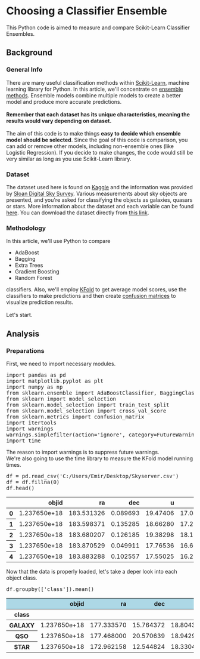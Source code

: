 <h1>Choosing a Classifier Ensemble</h1>
This Python code is aimed to measure and compare Scikit-Learn Classifier Ensembles.
<h2>Background</h2>
<h3>General Info</h3>
There are many useful classification methods within <a href=https://scikit-learn.org/stable/>Scikit-Learn</a>, machine learning library for Python. In this article, we'll concentrate on <a href=https://scikit-learn.org/stable/modules/classes.html#module-sklearn.ensemble>ensemble methods</a>. Ensemble models combine multiple models to create a better model and produce more accurate predictions.<br><br>
<b>Remember that each dataset has its unique characteristics, meaning the results would vary depending on dataset.</b><br><br>
The aim of this code is to make things <b>easy to decide which ensemble model should be selected</b>. Since the goal of this code is comparison, you can add or remove other models, including non-ensemble ones (like Logistic Regression). If you decide to make changes, the code would still be very similar as long as you use Scikit-Learn library.
<h3>Dataset</h3>
The dataset used here is found on <a href=https://www.kaggle.com/>Kaggle</a> and the information was provided by <a href=https://www.sdss.org/>Sloan Digital Sky Survey</a>. Various measurements about sky objects are presented, and you're asked for classifying the objects as galaxies, quasars or stars. More information about the dataset and each variable can be found <a href=https://www.kaggle.com/lucidlenn/sloan-digital-sky-survey>here</a>. You can download the dataset directly from <a href=https://www.kaggle.com/lucidlenn/sloan-digital-sky-survey/downloads/sloan-digital-sky-survey.zip/2>this link</a>.
<h3>Methodology</h3>
In this article, we'll use Python to compare
<ul>
  <li>AdaBoost</li>
  <li>Bagging</li>
  <li>Extra Trees</li>
  <li>Gradient Boosting</li>
  <li>Random Forest</li>
 </ul>
classifiers. Also, we'll employ <a href=https://scikit-learn.org/stable/modules/generated/sklearn.model_selection.KFold.html>KFold</a> to get average model scores, use the classifiers to make predictions and then create <a href=https://scikit-learn.org/stable/modules/generated/sklearn.metrics.confusion_matrix.html>confusion matrices</a> to visualize prediction results.<br><br>
Let's start.
<h2>Analysis</h2>
<h3>Preparations</h3>
First, we need to import necessary modules.
<pre>
import pandas as pd
import matplotlib.pyplot as plt
import numpy as np
from sklearn.ensemble import AdaBoostClassifier, BaggingClassifier, ExtraTreesClassifier, GradientBoostingClassifier, RandomForestClassifier
from sklearn import model_selection
from sklearn.model_selection import train_test_split
from sklearn.model_selection import cross_val_score
from sklearn.metrics import confusion_matrix
import itertools
import warnings
warnings.simplefilter(action='ignore', category=FutureWarning)
import time
</pre>
The reason to import warnings is to suppress future warnings.<br>
We're also going to use the time library to measure the KFold model running times.<br>
<pre>
df = pd.read_csv('C:/Users/Emir/Desktop/Skyserver.csv')
df = df.fillna(0)
df.head()
</pre>
<table>
  <thead>
    <tr style="text-align: right;">
      <th></th>
      <th>objid</th>
      <th>ra</th>
      <th>dec</th>
      <th>u</th>
      <th>g</th>
      <th>r</th>
      <th>i</th>
      <th>z</th>
      <th>run</th>
      <th>rerun</th>
      <th>camcol</th>
      <th>field</th>
      <th>specobjid</th>
      <th>class</th>
      <th>redshift</th>
      <th>plate</th>
      <th>mjd</th>
      <th>fiberid</th>
    </tr>
  </thead>
  <tbody>
    <tr>
      <th>0</th>
      <td>1.237650e+18</td>
      <td>183.531326</td>
      <td>0.089693</td>
      <td>19.47406</td>
      <td>17.04240</td>
      <td>15.94699</td>
      <td>15.50342</td>
      <td>15.22531</td>
      <td>752</td>
      <td>301</td>
      <td>4</td>
      <td>267</td>
      <td>3.722360e+18</td>
      <td>STAR</td>
      <td>-0.000009</td>
      <td>3306</td>
      <td>54922</td>
      <td>491</td>
    </tr>
    <tr>
      <th>1</th>
      <td>1.237650e+18</td>
      <td>183.598371</td>
      <td>0.135285</td>
      <td>18.66280</td>
      <td>17.21449</td>
      <td>16.67637</td>
      <td>16.48922</td>
      <td>16.39150</td>
      <td>752</td>
      <td>301</td>
      <td>4</td>
      <td>267</td>
      <td>3.638140e+17</td>
      <td>STAR</td>
      <td>-0.000055</td>
      <td>323</td>
      <td>51615</td>
      <td>541</td>
    </tr>
    <tr>
      <th>2</th>
      <td>1.237650e+18</td>
      <td>183.680207</td>
      <td>0.126185</td>
      <td>19.38298</td>
      <td>18.19169</td>
      <td>17.47428</td>
      <td>17.08732</td>
      <td>16.80125</td>
      <td>752</td>
      <td>301</td>
      <td>4</td>
      <td>268</td>
      <td>3.232740e+17</td>
      <td>GALAXY</td>
      <td>0.123111</td>
      <td>287</td>
      <td>52023</td>
      <td>513</td>
    </tr>
    <tr>
      <th>3</th>
      <td>1.237650e+18</td>
      <td>183.870529</td>
      <td>0.049911</td>
      <td>17.76536</td>
      <td>16.60272</td>
      <td>16.16116</td>
      <td>15.98233</td>
      <td>15.90438</td>
      <td>752</td>
      <td>301</td>
      <td>4</td>
      <td>269</td>
      <td>3.722370e+18</td>
      <td>STAR</td>
      <td>-0.000111</td>
      <td>3306</td>
      <td>54922</td>
      <td>510</td>
    </tr>
    <tr>
      <th>4</th>
      <td>1.237650e+18</td>
      <td>183.883288</td>
      <td>0.102557</td>
      <td>17.55025</td>
      <td>16.26342</td>
      <td>16.43869</td>
      <td>16.55492</td>
      <td>16.61326</td>
      <td>752</td>
      <td>301</td>
      <td>4</td>
      <td>269</td>
      <td>3.722370e+18</td>
      <td>STAR</td>
      <td>0.000590</td>
      <td>3306</td>
      <td>54922</td>
      <td>512</td>
    </tr>
  </tbody>
</table>
Now that the data is properly loaded, let's take a deper look into each object class.
<pre>
df.groupby(['class']).mean()
</pre>
<table>
  <thead>
    <tr  bgcolor="lightblue" style="text-align: right;">
      <th></th>
      <th>objid</th>
      <th>ra</th>
      <th>dec</th>
      <th>u</th>
      <th>g</th>
      <th>r</th>
      <th>i</th>
      <th>z</th>
      <th>run</th>
      <th>rerun</th>
      <th>camcol</th>
      <th>field</th>
      <th>specobjid</th>
      <th>redshift</th>
      <th>plate</th>
      <th>mjd</th>
      <th>fiberid</th>
    </tr>
    <tr>
      <th>class</th>
      <th></th>
      <th></th>
      <th></th>
      <th></th>
      <th></th>
      <th></th>
      <th></th>
      <th></th>
      <th></th>
      <th></th>
      <th></th>
      <th></th>
      <th></th>
      <th></th>
      <th></th>
      <th></th>
      <th></th>
    </tr>
  </thead>
  <tbody>
    <tr>
      <th>GALAXY</th>
      <td>1.237650e+18</td>
      <td>177.333570</td>
      <td>15.764372</td>
      <td>18.804339</td>
      <td>17.350216</td>
      <td>16.649506</td>
      <td>16.272770</td>
      <td>16.017923</td>
      <td>996.711685</td>
      <td>301.0</td>
      <td>3.654662</td>
      <td>300.963585</td>
      <td>5.379141e+17</td>
      <td>0.080325</td>
      <td>477.680672</td>
      <td>52030.280912</td>
      <td>340.108844</td>
    </tr>
    <tr>
      <th>QSO</th>
      <td>1.237650e+18</td>
      <td>177.468000</td>
      <td>20.570639</td>
      <td>18.942928</td>
      <td>18.678714</td>
      <td>18.498535</td>
      <td>18.360007</td>
      <td>18.274761</td>
      <td>1036.120000</td>
      <td>301.0</td>
      <td>3.694118</td>
      <td>304.983529</td>
      <td>1.447231e+18</td>
      <td>1.218366</td>
      <td>1285.305882</td>
      <td>52694.289412</td>
      <td>381.558824</td>
    </tr>
    <tr>
      <th>STAR</th>
      <td>1.237650e+18</td>
      <td>172.962158</td>
      <td>12.544824</td>
      <td>18.330439</td>
      <td>17.130547</td>
      <td>16.732093</td>
      <td>16.594047</td>
      <td>16.531119</td>
      <td>950.886561</td>
      <td>301.0</td>
      <td>3.632225</td>
      <td>303.552264</td>
      <td>3.018202e+18</td>
      <td>0.000043</td>
      <td>2680.613198</td>
      <td>54093.892823</td>
      <td>362.838391</td>
    </tr>
  </tbody>
</table>
